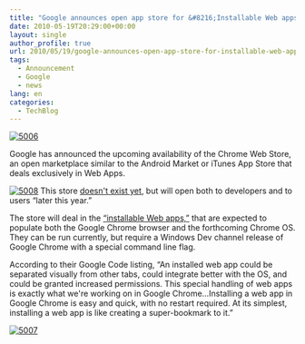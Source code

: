 ```yaml
---
title: "Google announces open app store for &#8216;Installable Web apps'"
date: 2010-05-19T20:29:00+00:00
layout: single
author_profile: true
url: 2010/05/19/google-announces-open-app-store-for-installable-web-apps/
tags:
  - Announcement
  - Google
  - news
lang: en
categories: 
  - TechBlog
---
```

[![5006](http://lh4.ggpht.com/_vaUVXcmC3OI/S_RC_6oAfqI/AAAAAAAACPs/nUrSlB1vW64/5006_thumb%5B2%5D.jpg?imgmax=800 "5006")](http://lh3.ggpht.com/_vaUVXcmC3OI/S_RC9FF6NDI/AAAAAAAACPo/F8p8WLVanXg/s1600-h/5006%5B4%5D.jpg) 

Google has announced the upcoming availability of the Chrome Web Store, an open marketplace similar to the Android Market or iTunes App Store that deals exclusively in Web Apps.

[![5008](http://lh4.ggpht.com/_vaUVXcmC3OI/S_RDEF4DRDI/AAAAAAAACP0/9f6yWQYI0ms/5008_thumb%5B2%5D.jpg?imgmax=800 "5008")](http://lh4.ggpht.com/_vaUVXcmC3OI/S_RDB7NkysI/AAAAAAAACPw/EHBpyhHmsiE/s1600-h/5008%5B4%5D.jpg) This store [doesn't exist yet](https://chrome.google.com/webstore), but will open both to developers and to users “later this year.” 

The store will deal in the [“installable Web apps,”](http://code.google.com/chrome/apps/) that are expected to populate both the Google Chrome browser and the forthcoming Chrome OS. They can be run currently, but require a Windows Dev channel release of Google Chrome with a special command line flag. 

According to their Google Code listing, “An installed web app could be separated visually from other tabs, could integrate better with the OS, and could be granted increased permissions. This special handling of web apps is exactly what we're working on in Google Chrome…Installing a web app in Google Chrome is easy and quick, with no restart required. At its simplest, installing a web app is like creating a super-bookmark to it.” </p> 

[![5007](http://lh5.ggpht.com/_vaUVXcmC3OI/S_RDKoiyXgI/AAAAAAAACP8/Tg14Fp02EEw/5007_thumb%5B2%5D.jpg?imgmax=800 "5007")](http://lh6.ggpht.com/_vaUVXcmC3OI/S_RDGWZUeQI/AAAAAAAACP4/5_GoQRgz63I/s1600-h/5007%5B4%5D.jpg)